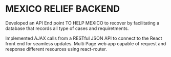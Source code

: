 # MEXICO RELIEF BACKEND
Developed an API End point TO HELP MEXICO to recover by facilitating a database that records all type of cases and requiretments. 

Implemented AJAX calls from a RESTful JSON API to connect to the React front end for seamless updates. Multi Page web app capable of request and response different resources using react-router.
